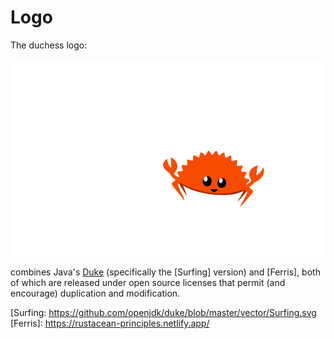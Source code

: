 # Logo

The duchess logo:

<img src="duchess.svg"></img>

combines Java's [Duke] (specifically the [Surfing] version) and [Ferris], both of which are released under open source licenses that permit (and encourage) duplication and modification.

[Duke]: https://openjdk.org/projects/duke/index.html
[Surfing: https://github.com/openjdk/duke/blob/master/vector/Surfing.svg
[Ferris]: https://rustacean-principles.netlify.app/